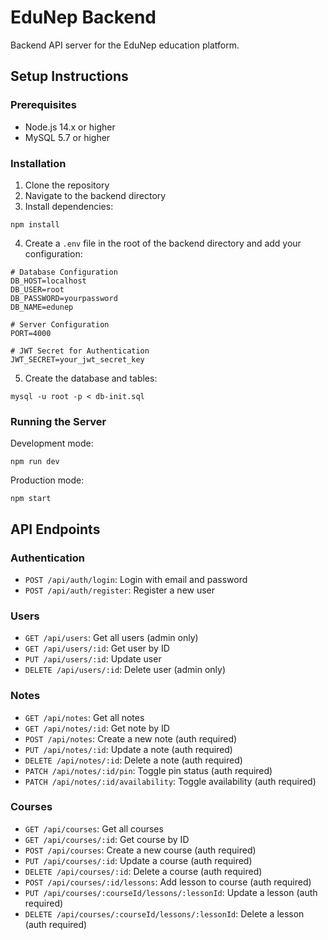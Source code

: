
# EduNep Backend

Backend API server for the EduNep education platform.

## Setup Instructions

### Prerequisites
- Node.js 14.x or higher
- MySQL 5.7 or higher

### Installation

1. Clone the repository
2. Navigate to the backend directory
3. Install dependencies:
```
npm install
```
4. Create a `.env` file in the root of the backend directory and add your configuration:
```
# Database Configuration
DB_HOST=localhost
DB_USER=root
DB_PASSWORD=yourpassword
DB_NAME=edunep

# Server Configuration
PORT=4000

# JWT Secret for Authentication
JWT_SECRET=your_jwt_secret_key
```

5. Create the database and tables:
```
mysql -u root -p < db-init.sql
```

### Running the Server

Development mode:
```
npm run dev
```

Production mode:
```
npm start
```

## API Endpoints

### Authentication
- `POST /api/auth/login`: Login with email and password
- `POST /api/auth/register`: Register a new user

### Users
- `GET /api/users`: Get all users (admin only)
- `GET /api/users/:id`: Get user by ID
- `PUT /api/users/:id`: Update user
- `DELETE /api/users/:id`: Delete user (admin only)

### Notes
- `GET /api/notes`: Get all notes
- `GET /api/notes/:id`: Get note by ID
- `POST /api/notes`: Create a new note (auth required)
- `PUT /api/notes/:id`: Update a note (auth required)
- `DELETE /api/notes/:id`: Delete a note (auth required)
- `PATCH /api/notes/:id/pin`: Toggle pin status (auth required)
- `PATCH /api/notes/:id/availability`: Toggle availability (auth required)

### Courses
- `GET /api/courses`: Get all courses
- `GET /api/courses/:id`: Get course by ID
- `POST /api/courses`: Create a new course (auth required)
- `PUT /api/courses/:id`: Update a course (auth required)
- `DELETE /api/courses/:id`: Delete a course (auth required)
- `POST /api/courses/:id/lessons`: Add lesson to course (auth required)
- `PUT /api/courses/:courseId/lessons/:lessonId`: Update a lesson (auth required)
- `DELETE /api/courses/:courseId/lessons/:lessonId`: Delete a lesson (auth required)
